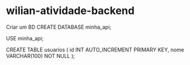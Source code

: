 ﻿# wilian-atividade-backend
 Criar um BD 
 CREATE DATABASE minha_api;

USE minha_api;

CREATE TABLE usuarios (
  id INT AUTO_INCREMENT PRIMARY KEY,
  nome VARCHAR(100) NOT NULL
);

